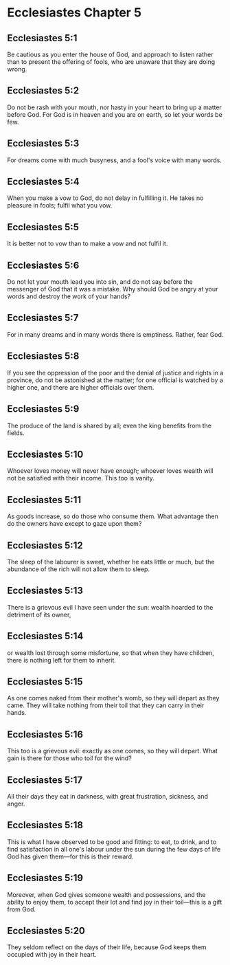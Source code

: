 # Ecclesiastes Chapter 5

## Ecclesiastes 5:1
Be cautious as you enter the house of God, and approach to listen rather than to present the offering of fools, who are unaware that they are doing wrong.

## Ecclesiastes 5:2
Do not be rash with your mouth, nor hasty in your heart to bring up a matter before God. For God is in heaven and you are on earth, so let your words be few.

## Ecclesiastes 5:3
For dreams come with much busyness, and a fool's voice with many words.

## Ecclesiastes 5:4
When you make a vow to God, do not delay in fulfilling it. He takes no pleasure in fools; fulfil what you vow.

## Ecclesiastes 5:5
It is better not to vow than to make a vow and not fulfil it.

## Ecclesiastes 5:6
Do not let your mouth lead you into sin, and do not say before the messenger of God that it was a mistake. Why should God be angry at your words and destroy the work of your hands?

## Ecclesiastes 5:7
For in many dreams and in many words there is emptiness. Rather, fear God.

## Ecclesiastes 5:8
If you see the oppression of the poor and the denial of justice and rights in a province, do not be astonished at the matter; for one official is watched by a higher one, and there are higher officials over them.

## Ecclesiastes 5:9
The produce of the land is shared by all; even the king benefits from the fields.

## Ecclesiastes 5:10
Whoever loves money will never have enough; whoever loves wealth will not be satisfied with their income. This too is vanity.

## Ecclesiastes 5:11
As goods increase, so do those who consume them. What advantage then do the owners have except to gaze upon them?

## Ecclesiastes 5:12
The sleep of the labourer is sweet, whether he eats little or much, but the abundance of the rich will not allow them to sleep.

## Ecclesiastes 5:13
There is a grievous evil I have seen under the sun: wealth hoarded to the detriment of its owner,

## Ecclesiastes 5:14
or wealth lost through some misfortune, so that when they have children, there is nothing left for them to inherit.

## Ecclesiastes 5:15
As one comes naked from their mother's womb, so they will depart as they came. They will take nothing from their toil that they can carry in their hands.

## Ecclesiastes 5:16
This too is a grievous evil: exactly as one comes, so they will depart. What gain is there for those who toil for the wind?

## Ecclesiastes 5:17
All their days they eat in darkness, with great frustration, sickness, and anger.

## Ecclesiastes 5:18
This is what I have observed to be good and fitting: to eat, to drink, and to find satisfaction in all one's labour under the sun during the few days of life God has given them—for this is their reward.

## Ecclesiastes 5:19
Moreover, when God gives someone wealth and possessions, and the ability to enjoy them, to accept their lot and find joy in their toil—this is a gift from God.

## Ecclesiastes 5:20
They seldom reflect on the days of their life, because God keeps them occupied with joy in their heart.
